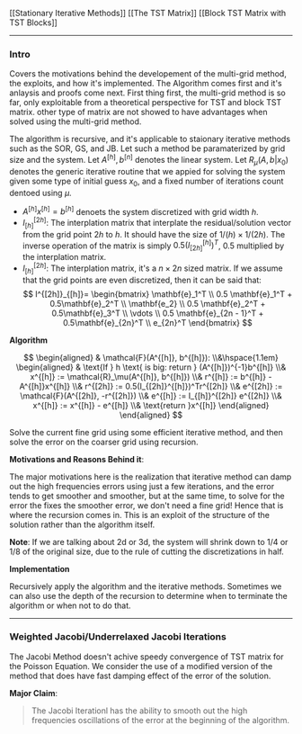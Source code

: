 [[Stationary Iterative Methods]]
[[The TST Matrix]]
[[Block TST Matrix with TST Blocks]]


---
### **Intro**

Covers the motivations behind the developement of the multi-grid method, the exploits, and how it's implemented. The Algorithm comes first and it's anlaysis and proofs come next. First thing first, the multi-grid method is so far, only exploitable from a theoretical perspective for TST and block TST matrix. other type of matrix are not showed to have advantages when solved using the multi-grid method. 

The algorithm is recursive, and it's applicable to staionary iterative methods such as the SOR, GS, and JB. Let such a method be paramaterized by grid size and the system. Let $A^{[h]}, b^{[n]}$ denotes the linear system. Let $R_\mu(A, b|x_0)$ denotes the generic iterative routine that we appied for solving the system given some type of initial guess $x_0$, and a fixed number of iterations count dentoed using $\mu$. 

* $A^{[h]}x^{[h]} = b^{[h]}$ denoets the system discretized with grid width $h$. 
* $I_{[h]}^{[2h]}$: The interplation matrix that interplate the residual/solution vector from the grid point $2h$ to $h$. It should have the size of $1/(h)\times 1/(2h)$. The inverse operation of the matrix is simply $0.5(I^{[h]}_{[2h]})^T$, $0.5$ multiplied by the interplation matrix. 
* $I^{[2h]}_{[h]}$: The interplation matrix, it's a $n\times 2n$ sized matrix. If we assume that the grid points are even discretized, then it can be said that: 
    $$
        I^{[2h]}_{[h]}= 
        \begin{bmatrix}
            \mathbf{e}_1^T
            \\
            0.5 \mathbf{e}_1^T + 0.5\mathbf{e}_2^T
            \\
            \mathbf{e_2}
            \\
            0.5 \mathbf{e}_2^T + 0.5\mathbf{e}_3^T
            \\
            \vdots 
            \\
            0.5 \mathbf{e}_{2n - 1}^T + 0.5\mathbf{e}_{2n}^T
            \\
            e_{2n}^T
        \end{bmatrix}
    $$

**Algorithm**

$$
\begin{aligned}
    & \mathcal{F}(A^{[h]}, b^{[h]}): 
    \\&\hspace{1.1em}
    \begin{aligned}
        & \text{If } h \text{ is big: return } (A^{[h]})^{-1}b^{[h]}
        \\&
        x^{[h]} := \mathcal{R}_\mu(A^{[h]}, b^{[h]})
        \\&
        r^{[h]} := b^{[h]} - A^{[h]}x^{[h]}
        \\&
        r^{[2h]} := 0.5(I_{[2h]}^{[h]})^Tr^{[2h]}
        \\&
        e^{[2h]} := \mathcal{F}(A^{[2h]}, -r^{[2h]})
        \\&
        e^{[h]} := I_{[h]}^{[2h]} e^{[2h]}
        \\&
        x^{[h]} := x^{[h]} - e^{[h]}
        \\& 
        \text{return }x^{[h]}
    \end{aligned}    
\end{aligned}
$$

Solve the current fine grid using some efficient iterative method, and then solve the error on the coarser grid using recursion. 

**Motivations and Reasons Behind it**: 

The major motivations here is the realization that iterative method can damp out the high frequencies errors using just a few iterations, and the error tends to get smoother and smoother, but at the same time, to solve for the error the fixes the smoother error, we don't need a fine grid! Hence that is where the recursion comes in. This is an exploit of the structure of the solution rather than the algorithm itself. 

**Note**: If we are talking about 2d or 3d, the system will shrink down to 1/4 or 1/8 of the original size, due to the rule of cutting the discretizations in half. 

**Implementation**

Recursively apply the algorithm and the iterative methods. Sometimes we can also use the depth of the recursion to determine when to terminate the algorithm or when not to do that. 

---
### **Weighted Jacobi/Underrelaxed Jacobi Iterations**

The Jacobi Method doesn't achive speedy convergence of TST matrix for the Poisson Equation. We consider the use of a modified version of the method that does have fast damping effect of the error of the solution. 

**Major Claim**:

> The Jacobi Iterationl has the ability to smooth out the high frequencies oscillations of the error at the beginning of the algorithm. 


